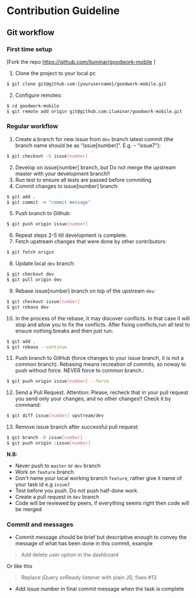 # Contribution Guideline
## Git workflow

### First time setup
[Fork the repo https://github.com/iluminar/goodwork-mobile ]

1. Clone the project to your local pc
``` bash
$ git clone git@github.com:{yourusername}/goodwork-mobile.git
```

2. Configure remotes:
``` bash
$ cd goodwork-mobile
$ git remote add origin git@github.com:iluminar/goodwork-mobile.git
```


### Regular workflow
1. Create a branch for new issue from `dev` branch latest commit (the branch name should be as “issue[number]”. E.g. – “issue7”):
``` bash
$ git checkout -b issue[number]
```

2. Develop on issue[number] branch, but Do not merge the upstream master with your development branch!!
3. Run test to ensure all tests are passed before commiting
4. Commit changes to issue[number] branch:
``` bash
$ git add .
$ git commit -m "commit message"
```

5. Push branch to Github:
``` bash
$ git push origin issue[number]
```

6. Repeat steps 2-5 till development is complete.
7. Fetch upstream changes that were done by other contributors:
``` bash
$ git fetch origin
```

8. Update local `dev` branch:
``` bash
$ git checkout dev
$ git pull origin dev
```

9. Rebase issue[number] branch on top of the upstream `dev`:
``` bash
$ git checkout issue[number]
$ git rebase dev
```

10. In the process of the rebase, it may discover conflicts. In that case it will stop and allow you to fix the conflicts. After fixing conflicts,run all test to ensure nothing breaks and then just run:
``` bash
$ git add .
$ git rebase --continue
```

11. Push branch to GitHub (force changes to your issue branch, it is not a common branch). Rebasing means recreation of commits, so noway to push without force. NEVER force to common branch.:
``` bash
$ git push origin issue[number] --force
```

12. Send a Pull Request.
Attention: Please, recheck that in your pull request you send only your changes, and no other changes!!
Check it by command:
``` bash
$ git diff issue[number] upstream/dev
```

13. Remove issue branch after successful pull request:
``` bash
$ git branch -D issue[number]
$ git push origin :issue[number]
```

**N.B:**
* Never push to `master` or `dev` branch
* Work on `feature` branch
* Don't name your local working branch `feature`, rather give it name of your task id e.g `issue7`
* Test before you push. Do not push half-done work.
* Create a pull request in `dev` branch
* Code will be reviewed by peers, if everything seems right then code will be merged

### Commit and messages
* Commit message should be brief but descriptive enough to convey the message of what has been done in this commit, example

> Add delete user option in the dashboard

Or like this
> Replace jQuery onReady listener with plain JS; fixes #13
* Add issue number in final commit message when the task is complete
